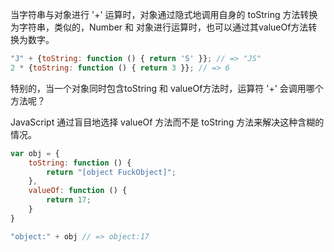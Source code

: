 当字符串与对象进行 '+' 运算时，对象通过隐式地调用自身的 toString 方法转换为字符串，类似的，Number 和 对象进行运算时，也可以通过其valueOf方法转换为数字。

```js
"J" + {toString: function () { return 'S' }}; // => "JS"
2 * {toString: function () { return 3 }}; // => 6
```

特别的，当一个对象同时包含toString 和 valueOf方法时，运算符 '+' 会调用哪个方法呢？

JavaScript 通过盲目地选择 valueOf 方法而不是 toString 方法来解决这种含糊的情况。

```js
var obj = {
    toString: function () {
        return "[object FuckObject]";
    },
    valueOf: function () {
        return 17;
    }
}

"object:" + obj // => object:17
```




